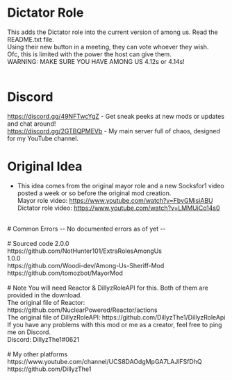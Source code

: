 # Dictator Role
This adds the Dictator role into the current version of among us. Read the README.txt file.<br/>
Using their new button in a meeting, they can vote whoever they wish.<br/>
Ofc, this is limited with the power the host can give them.<br/>
WARNING: MAKE SURE YOU HAVE AMONG US 4.12s or 4.14s!<br/>
<br/>
# Discord
https://discord.gg/49NFTwcYgZ - Get sneak peeks at new mods or updates and chat around!<br/>
https://discord.gg/2GTBQPMEVb - My main server full of chaos, designed for my YouTube channel.<br/>

# Original Idea
- This idea comes from the original mayor role and a new Socksfor1 video posted a week or so before the original mod creation.<br/>
Mayor role video: https://www.youtube.com/watch?v=FbvGMisiABU<br/>
Dictator role video: https://www.youtube.com/watch?v=LMMUiCo14s0<br/>
<br/>
# Common Errors
-- No documented errors as of yet --<br/>
<br/>
# Sourced code
2.0.0<br/>
https://github.com/NotHunter101/ExtraRolesAmongUs<br/>
1.0.0<br/>
https://github.com/Woodi-dev/Among-Us-Sheriff-Mod<br/>
https://github.com/tomozbot/MayorMod<br/>
<br/>
# Note
You will need Reactor & DillyzRoleAPI for this. Both of them are provided in the download.<br/>
The original file of Reactor: https://github.com/NuclearPowered/Reactor/actions<br/>
The original file of DillyzRoleAPI: https://github.com/DillyzThe1/DillyzRoleApi<br/>
If you have any problems with this mod or me as a creator, feel free to ping me on Discord.<br/>
Discord: DillyzThe1#0621<br/>
<br/>
# My other platforms
https://www.youtube.com/channel/UCS8DAOdgMpGA7LAJlFSfDhQ<br/>
https://github.com/DillyzThe1<br/>

